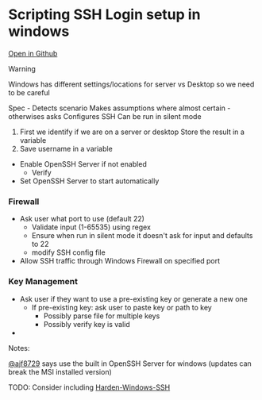 # Scripting SSH Login setup in windows
[Open in Github](https://github.com/Inteleweb/public_scripts/blob/main/Windows/openSSH_setup.scriptdesign)

> [!Warning]
> Windows has different settings/locations for server vs Desktop so we need to be careful


Spec - Detects scenario 
Makes assumptions where almost certain - otherwises asks
Configures SSH
Can be run in silent mode

1. First we identify if we are on a server or desktop
    Store the result in a variable
2. Save username in a variable

- Enable OpenSSH Server if not enabled
	- Verify
- Set OpenSSH Server to start automatically

### Firewall
- Ask user what port to use (default 22)
	- Validate input (1-65535) using regex
	- Ensure when run in silent mode it doesn't ask for input and defaults to 22
	- modify SSH config file
- Allow SSH traffic through Windows Firewall on specified port

### Key Management
- Ask user if they want to use a pre-existing key or generate a new one
	- If pre-existing key: ask user to paste key or path to key
	    - Possibly parse file for multiple keys
		- Possibly verify key is valid
- 



Notes:

[@ajf8729](https://github.com/ajf8729) says use the built in OpenSSH Server for windows (updates can break the MSI installed version)

TODO: Consider including [Harden-Windows-SSH](https://github.com/JuliusBairaktaris/Harden-Windows-SSH)